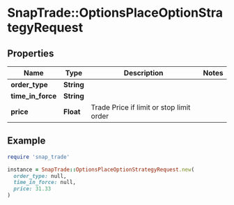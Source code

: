 # SnapTrade::OptionsPlaceOptionStrategyRequest

## Properties

| Name | Type | Description | Notes |
| ---- | ---- | ----------- | ----- |
| **order_type** | **String** |  |  |
| **time_in_force** | **String** |  |  |
| **price** | **Float** | Trade Price if limit or stop limit order |  |

## Example

```ruby
require 'snap_trade'

instance = SnapTrade::OptionsPlaceOptionStrategyRequest.new(
  order_type: null,
  time_in_force: null,
  price: 31.33
)
```

